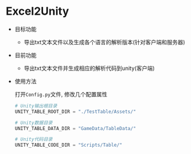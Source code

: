# Excel2Unity
* 目标功能

    * 导出txt文本文件以及生成各个语言的解析版本(针对客户端和服务器)
    
* 目前功能 
    * 导出txt文本文件并生成相应的解析代码到unity(客户端)
    
* 使用方法

    打开`Config.py`文件, 修改几个配置属性
    
    ```python
    # Unity输出根目录
    UNITY_TABLE_ROOT_DIR = "./TestTable/Assets/"
    
    # Unity数据目录
    UNITY_TABLE_DATA_DIR = "GameData/TableData/"
    
    # Unity代码目录
    UNITY_TABLE_CODE_DIR = "Scripts/Table/"   
    ```